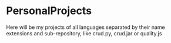 # PersonalProjects
Here will be my projects of all languages separated by their name extensions and sub-repository, like crud.py, crud.jar or quality.js
